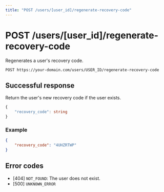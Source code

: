 ```yaml
---
title: "POST /users/[user_id]/regenerate-recovery-code"
---
```


# POST /users/[user_id]/regenerate-recovery-code

Regenerates a user's recovery code.

```
POST https://your-domain.com/users/USER_ID/regenerate-recovery-code
```

## Successful response

Return the user's new recovery code if the user exists.

```ts
{
    "recovery_code": string
}
```

### Example

```json
{
    "recovery_code": "4UHZRTWP"
}
```

## Error codes

- [404] `NOT_FOUND`: The user does not exist.
- [500] `UNKNOWN_ERROR`
